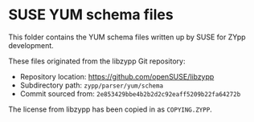 # SUSE YUM schema files

This folder contains the YUM schema files written up by SUSE for ZYpp development.

These files originated from the libzypp Git repository:

* Repository location: https://github.com/openSUSE/libzypp
* Subdirectory path: `zypp/parser/yum/schema`
* Commit sourced from: `2e853429bbe4b2b2d2c92eaff5209b22fa64272b`

The license from libzypp has been copied in as `COPYING.ZYPP`.

